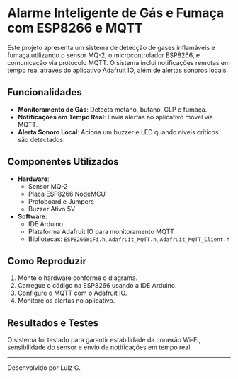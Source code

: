 ﻿# Alarme Inteligente de Gás e Fumaça com ESP8266 e MQTT

Este projeto apresenta um sistema de detecção de gases inflamáveis e fumaça utilizando o sensor MQ-2, o microcontrolador ESP8266, e comunicação via protocolo MQTT. O sistema inclui notificações remotas em tempo real através do aplicativo Adafruit IO, além de alertas sonoros locais.

## Funcionalidades
- **Monitoramento de Gás**: Detecta metano, butano, GLP e fumaça.
- **Notificações em Tempo Real**: Envia alertas ao aplicativo móvel via MQTT.
- **Alerta Sonoro Local**: Aciona um buzzer e LED quando níveis críticos são detectados.

## Componentes Utilizados
- **Hardware**:
  - Sensor MQ-2
  - Placa ESP8266 NodeMCU
  - Protoboard e Jumpers
  - Buzzer Ativo 5V
- **Software**:
  - IDE Arduino
  - Plataforma Adafruit IO para monitoramento MQTT
  - Bibliotecas: `ESP8266WiFi.h`, `Adafruit_MQTT.h`, `Adafruit_MQTT_Client.h`


## Como Reproduzir
1. Monte o hardware conforme o diagrama.
2. Carregue o código na ESP8266 usando a IDE Arduino.
3. Configure o MQTT com o Adafruit IO.
4. Monitore os alertas no aplicativo.

## Resultados e Testes
O sistema foi testado para garantir estabilidade da conexão Wi-Fi, sensibilidade do sensor e envio de notificações em tempo real. 

---
Desenvolvido por Luiz G.

